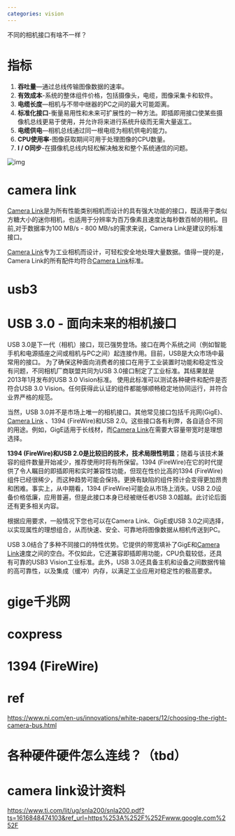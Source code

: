 ```yaml
---
categories: vision
---
```

不同的相机接口有啥不一样？

# 指标

1. **吞吐量**—通过总线传输图像数据的速率。
2. **有效成本**-系统的整体组件价格，包括摄像头，电缆，图像采集卡和软件。
3. **电缆长度**—相机与不带中继器的PC之间的最大可能距离。
4. **标准化接口**-衡量易用性和未来可扩展性的一种方法。即插即用接口使某些摄像机总线更易于使用，并允许将来进行系统升级而无需大量返工。
5. **电缆供电**—相机总线通过同一根电缆为相机供电的能力。
6. **CPU使用率**-图像获取期间可用于处理图像的CPU数量。
7. **I / O同步**-在摄像机总线内轻松解决触发和整个系统通信的问题。

![img](https://ni.scene7.com/is/image/ni/image4584948116563108022?scl=1)

# camera link

[Camera Link](https://www.baslerweb.com/cn/service/glossary/?glossaritem=cameralink)是为所有性能类别相机而设计的具有强大功能的接口，既适用于类似方糖大小的迷你相机，也适用于分辨率为百万像素且速度达每秒数百帧的相机。目前,对于数据率为100 MB/s - 800 MB/s的需求来说，Camera Link是建议的标准接口。

[Camera Link](https://www.baslerweb.com/cn/service/glossary/?glossaritem=cameralink)专为工业相机而设计，可轻松安全地处理大量数据。值得一提的是，Camera Link的所有配件均符合[Camera Link](https://www.baslerweb.com/cn/service/glossary/?glossaritem=cameralink)标准。

# usb3

# USB 3.0 - 面向未来的相机接口

USB 3.0是下一代（相机）接口，现已强势登场。接口在两个系统之间（例如智能手机和电源插座之间或相机与PC之间）起连接作用。目前，USB是大众市场中最常用的接口。
为了确保这种面向消费者的接口在用于工业装置时功能和稳定性没有问题，不同相机厂商联盟共同为USB 3.0接口制定了工业标准。其结果就是2013年1月发布的USB 3.0 Vision标准。
使用此标准可以测试各种硬件和配件是否符合USB 3.0 Vision。任何获得此认证的组件都能够顺畅稳定地协同运行，并符合业界严格的规范。

当然，USB 3.0并不是市场上唯一的相机接口。其他常见接口包括千兆网(GigE)、[Camera Link](https://www.baslerweb.com/cn/vision-campus/interfaces-and-standards/camera-link/) 、1394 (FireWire)和USB 2.0。这些接口各有利弊，各自适合不同的用途。例如，GigE适用于长线材，而[Camera Link](https://www.baslerweb.com/cn/service/glossary/?glossaritem=cameralink)在需要大容量带宽时是理想选择。

**1394 (FireWire)和USB 2.0是比较旧的技术，技术局限性明显**；随着与该技术兼容的组件数量开始减少，推荐使用时将有所保留。1394 (FireWire)在它的时代提供了令人瞩目的即插即用和实时兼容性功能，但现在性价比高的1394 (FireWire)组件已经很稀少，而这种趋势可能会保持。更换有缺陷的组件预计会变得更加昂贵和困难。事实上，从中期看，1394 (FireWire)可能会从市场上消失。USB 2.0设备价格低廉，应用普遍，但是此接口本身已经被继任者USB 3.0超越。此讨论后面还有更多相关内容。

根据应用要求，一般情况下您也可以在Camera Link、GigE或USB 3.0之间选择，以实现属性的理想组合，从而快速、安全、可靠地将图像数据从相机传送到PC。

USB 3.0结合了多种不同接口的特性优势。它提供的带宽填补了GigE和[Camera Link](https://www.baslerweb.com/cn/service/glossary/?glossaritem=cameralink)速度之间的空白。不仅如此，它还兼容即插即用功能，CPU负载较低，还具有可靠的USB3 Vision工业标准。此外，USB 3.0还具备主机和设备之间数据传输的高可靠性，以及集成（缓冲）内存，以满足工业应用对稳定性的极高要求。

# gige千兆网

# coxpress

# 1394 (FireWire)



# ref

https://www.ni.com/en-us/innovations/white-papers/12/choosing-the-right-camera-bus.html



# 各种硬件硬件怎么连线？（tbd）

# camera link设计资料

https://www.ti.com/lit/ug/snla200/snla200.pdf?ts=1616848474103&ref_url=https%253A%252F%252Fwww.google.com%252F